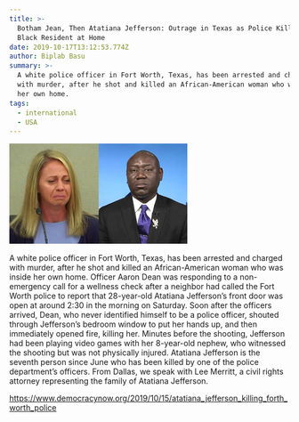 ```yaml
---
title: >-
  Botham Jean, Then Atatiana Jefferson: Outrage in Texas as Police Kill Another
  Black Resident at Home
date: 2019-10-17T13:12:53.774Z
author: Biplab Basu
summary: >-
  A white police officer in Fort Worth, Texas, has been arrested and charged
  with murder, after he shot and killed an African-American woman who was inside
  her own home.
tags:
  - international
  - USA
---
```

![ Officer Aaron Dean was responding to a non-emergency call](/static/img/seg1-amber-crumb-split.jpg "Police Kill Another Black Resident at Home")

A white police officer in Fort Worth, Texas, has been arrested and charged with murder, after he shot and killed an African-American woman who was inside her own home. Officer Aaron Dean was responding to a non-emergency call for a wellness check after a neighbor had called the Fort Worth police to report that 28-year-old Atatiana Jefferson’s front door was open at around 2:30 in the morning on Saturday. Soon after the officers arrived, Dean, who never identified himself to be a police officer, shouted through Jefferson’s bedroom window to put her hands up, and then immediately opened fire, killing her. Minutes before the shooting, Jefferson had been playing video games with her 8-year-old nephew, who witnessed the shooting but was not physically injured. Atatiana Jefferson is the seventh person since June who has been killed by one of the police department’s officers. From Dallas, we speak with Lee Merritt, a civil rights attorney representing the family of Atatiana Jefferson.

<https://www.democracynow.org/2019/10/15/atatiana_jefferson_killing_forth_worth_police>
